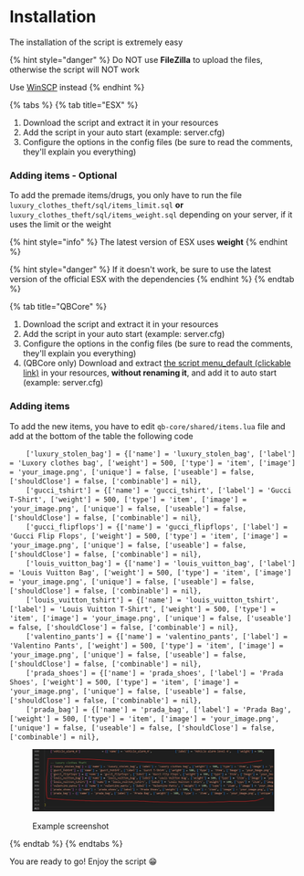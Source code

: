 # Installation

The installation of the script is extremely easy

{% hint style="danger" %}
Do NOT use **FileZilla** to upload the files, otherwise the script will NOT work

Use [WinSCP](https://winscp.net/eng/download.php) instead
{% endhint %}

{% tabs %}
{% tab title="ESX" %}
1. Download the script and extract it in your resources
2. Add the script in your auto start (example: server.cfg)
3. Configure the options in the config files (be sure to read the comments, they'll explain you everything)

### Adding items - Optional

To add the premade items/drugs, you only have to run the file `luxury_clothes_theft/sql/items_limit.sql` **or** `luxury_clothes_theft/sql/items_weight.sql` depending on your server, if it uses the limit or the weight

{% hint style="info" %}
The latest version of ESX uses **weight**
{% endhint %}

{% hint style="danger" %}
If it doesn't work, be sure to use the latest version of the official ESX with the dependencies
{% endhint %}
{% endtab %}

{% tab title="QBCore" %}
1. Download the script and extract it in your resources
2. Add the script in your auto start (example: server.cfg)
3. Configure the options in the config files (be sure to read the comments, they'll explain you everything)
4. (QBCore only) Download and extract [the script menu\_default (clickable link)](https://cdn.discordapp.com/attachments/895599870268817418/987388095169179688/menu\_default.rar) in your resources, **without renaming it**, and add it to auto start (example: server.cfg)

### Adding items

To add the new items, you have to edit `qb-core/shared/items.lua` file and add at the bottom of the table the following code

```
    ['luxury_stolen_bag'] = {['name'] = 'luxury_stolen_bag', ['label'] = 'Luxory clothes bag', ['weight'] = 500, ['type'] = 'item', ['image'] = 'your_image.png', ['unique'] = false, ['useable'] = false, ['shouldClose'] = false, ['combinable'] = nil},
	['gucci_tshirt'] = {['name'] = 'gucci_tshirt', ['label'] = 'Gucci T-Shirt', ['weight'] = 500, ['type'] = 'item', ['image'] = 'your_image.png', ['unique'] = false, ['useable'] = false, ['shouldClose'] = false, ['combinable'] = nil},
	['gucci_flipflops'] = {['name'] = 'gucci_flipflops', ['label'] = 'Gucci Flip Flops', ['weight'] = 500, ['type'] = 'item', ['image'] = 'your_image.png', ['unique'] = false, ['useable'] = false, ['shouldClose'] = false, ['combinable'] = nil},
	['louis_vuitton_bag'] = {['name'] = 'louis_vuitton_bag', ['label'] = 'Louis Vuitton Bag', ['weight'] = 500, ['type'] = 'item', ['image'] = 'your_image.png', ['unique'] = false, ['useable'] = false, ['shouldClose'] = false, ['combinable'] = nil},
	['louis_vuitton_tshirt'] = {['name'] = 'louis_vuitton_tshirt', ['label'] = 'Louis Vuitton T-Shirt', ['weight'] = 500, ['type'] = 'item', ['image'] = 'your_image.png', ['unique'] = false, ['useable'] = false, ['shouldClose'] = false, ['combinable'] = nil},
	['valentino_pants'] = {['name'] = 'valentino_pants', ['label'] = 'Valentino Pants', ['weight'] = 500, ['type'] = 'item', ['image'] = 'your_image.png', ['unique'] = false, ['useable'] = false, ['shouldClose'] = false, ['combinable'] = nil},
	['prada_shoes'] = {['name'] = 'prada_shoes', ['label'] = 'Prada Shoes', ['weight'] = 500, ['type'] = 'item', ['image'] = 'your_image.png', ['unique'] = false, ['useable'] = false, ['shouldClose'] = false, ['combinable'] = nil},
	['prada_bag'] = {['name'] = 'prada_bag', ['label'] = 'Prada Bag', ['weight'] = 500, ['type'] = 'item', ['image'] = 'your_image.png', ['unique'] = false, ['useable'] = false, ['shouldClose'] = false, ['combinable'] = nil},
```

<figure><img src="../.gitbook/assets/qb_core_luxury_clothest_theft_items.jpg" alt=""><figcaption><p>Example screenshot</p></figcaption></figure>
{% endtab %}
{% endtabs %}

You are ready to go! Enjoy the script 😁

